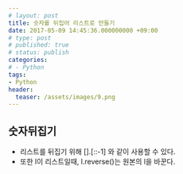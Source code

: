 ```yaml
---
# layout: post
title: 숫자를 뒤집어 리스트로 만들기
date: 2017-05-09 14:45:36.000000000 +09:00
# type: post
# published: true
# status: publish
categories:
# - Python
tags:
- Python
header:
  teaser: /assets/images/9.png
---
```

## 숫자뒤집기
<p><script src="https://gist.github.com/nck2/a1d0edbda09bdf530866bfc9a03cde6c.js"></script></p>
<ul>
<li>리스트를 뒤집기 위해 [].[::<span class="pl-k">-</span><span class="pl-c1">1</span>] 와 같이 사용할 수 있다.</li>
<li>또한 l이 리스트일때, l.reverse()는 원본의 l을 바꾼다.</li>
</ul>
